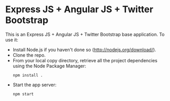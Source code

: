 Express JS + Angular JS + Twitter Bootstrap
=========================

This is an Express JS + Angular JS + Twitter Bootstrap base application. To use it:

* Install Node.js if you haven't done so (http://nodejs.org/download/).
* Clone the repo.
* From your local copy directory, retrieve all the project dependencies using the Node Package Manager:
  ```
  npm install .
  ```
* Start the app server:
  ```
  npm start
  ```
